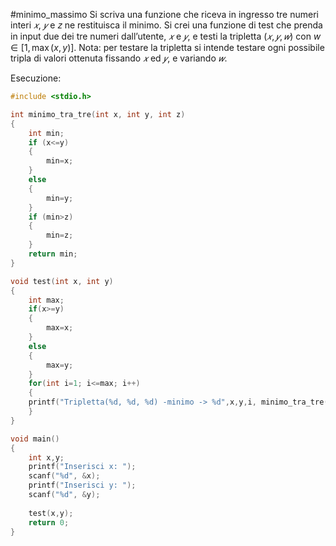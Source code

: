 #minimo_massimo 
Si scriva una funzione che riceva in ingresso tre numeri interi $𝑥$, $𝑦$ e 𝑧 ne restituisca il minimo. Si crei una funzione di test che prenda in input due dei tre numeri dall’utente, $𝑥$ e $𝑦$, e testi la tripletta $(𝑥, 𝑦, 𝑤)$ con $w \in [1, \max(x, y)]$.
Nota: per testare la tripletta si intende testare ogni possibile tripla di valori ottenuta fissando $𝑥$ ed $𝑦$, e variando $𝑤$.

Esecuzione:
```c
#include <stdio.h>

int minimo_tra_tre(int x, int y, int z)
{
    int min;
    if (x<=y)
    {
        min=x;
    }
    else
    {
        min=y;
    }
    if (min>z)
    {
        min=z;
    }
    return min;
}

void test(int x, int y)
{
    int max;
    if(x>=y)
    {
        max=x;
    }
    else
    {
        max=y;
    }
    for(int i=1; i<=max; i++)
    {
    printf("Tripletta(%d, %d, %d) -minimo -> %d",x,y,i, minimo_tra_tre(x,y,i));
    }
}

void main()
{
    int x,y;
    printf("Inserisci x: ");
    scanf("%d", &x);
    printf("Inserisci y: ");
    scanf("%d", &y);
    
    test(x,y);
    return 0;
}
```
